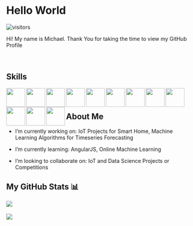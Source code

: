 
# Hello World
![visitors](https://visitor-badge.glitch.me/badge?page_id=mde2017.mde2017)

<div size='20px'> 
Hi! My name is Michael. Thank You for taking the time to view my GitHub Profile
</div>

<br/>
<br/>

<h2> Skills </h2>
<img width ='50px' align='left' src ='https://raw.githubusercontent.com/rahulbanerjee26/githubAboutMeGenerator/main/icons/python.svg'>
<img width ='50px' align='left' src ='https://upload.wikimedia.org/wikipedia/commons/thumb/1/1b/R_logo.svg/1280px-R_logo.svg.png'>
<img width ='50px' align='left' src ='https://raw.githubusercontent.com/rahulbanerjee26/githubAboutMeGenerator/main/icons/javascript.svg'>
<img width ='50px' align='left' src ='https://raw.githubusercontent.com/rahulbanerjee26/githubAboutMeGenerator/main/icons/tensorflow.svg'>
<img width ='50px' align='left' src ='https://upload.wikimedia.org/wikipedia/commons/thumb/a/ae/Keras_logo.svg/1200px-Keras_logo.svg.png'>
<img width ='50px' align='left' src ='https://raw.githubusercontent.com/rahulbanerjee26/githubAboutMeGenerator/main/icons/scikit.svg'>
<img width ='50px' align='left' src ='https://yt3.ggpht.com/a-/AAuE7mDZ1bsQkRMEgyWh_cgy1KJ_7K4nn5GkaI5MAw=s900-mo-c-c0xffffffff-rj-k-no'>
<img width ='50px' align='left' src ='https://mlflow.org/docs/0.2.1/_static/MLflow-logo-final-black.png'>
<img width ='50px' align='left' src ='https://raw.githubusercontent.com/rahulbanerjee26/githubAboutMeGenerator/main/icons/cassandra.svg'>
<img width ='50px' align='left' src ='https://raw.githubusercontent.com/rahulbanerjee26/githubAboutMeGenerator/main/icons/kafka.svg'>
<img width ='50px' align='left' src ='https://bigdataboutique.co.il/images/courses/graph-data-modelling-with-neo4j.jpg'>
<img width ='50px' align='left' src ='https://emojis.slackmojis.com/emojis/images/1454546974/291/golang.png?1454546974'>


<br/>
<br/>

<h2> About Me</h2>

- I’m currently working on: IoT Projects for Smart Home, Machine Learning Algorithms for Timeseries Forecasting

- I’m currently learning: AngularJS, Online Machine Learning

- I’m looking to collaborate on: IoT and Data Science Projects or Competitions


## My GitHub Stats 📊
<a href="https://github.com/anuraghazra/github-readme-stats">
<img align="left" src="https://github-readme-stats.vercel.app/api?username=mde2017&count_private=true&show_icons=true&theme=radical" />
</a>

<br/>
<br/>

<a href="https://github.com/anuraghazra/convoychat">
<img align="center" src="https://github-readme-stats.vercel.app/api/top-langs/?username=mde2017&layout=compact" />
</a>

<!-- BLOG-POST-LIST:START -->
<!-- BLOG-POST-LIST:END -->


